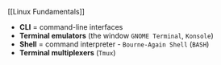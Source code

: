 [[Linux Fundamentals]]
- **CLI** = command-line interfaces
- **Terminal emulators** (the window `GNOME Terminal`, `Konsole`)
- **Shell** = command interpreter - `Bourne-Again Shell` (`BASH`)
- **Terminal multiplexers** (`Tmux`)  

